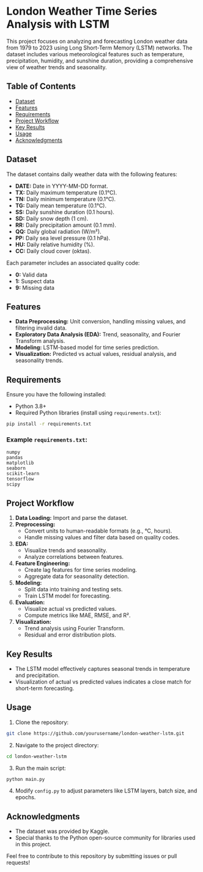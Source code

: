 # London Weather Time Series Analysis with LSTM

This project focuses on analyzing and forecasting London weather data from 1979 to 2023 using Long Short-Term Memory (LSTM) networks. The dataset includes various meteorological features such as temperature, precipitation, humidity, and sunshine duration, providing a comprehensive view of weather trends and seasonality.

## Table of Contents
- [Dataset](#dataset)
- [Features](#features)
- [Requirements](#requirements)
- [Project Workflow](#project-workflow)
- [Key Results](#key-results)
- [Usage](#usage)
- [Acknowledgments](#acknowledgments)

## Dataset
The dataset contains daily weather data with the following features:
- **DATE:** Date in YYYY-MM-DD format.
- **TX:** Daily maximum temperature (0.1°C).
- **TN:** Daily minimum temperature (0.1°C).
- **TG:** Daily mean temperature (0.1°C).
- **SS:** Daily sunshine duration (0.1 hours).
- **SD:** Daily snow depth (1 cm).
- **RR:** Daily precipitation amount (0.1 mm).
- **QQ:** Daily global radiation (W/m²).
- **PP:** Daily sea level pressure (0.1 hPa).
- **HU:** Daily relative humidity (%).
- **CC:** Daily cloud cover (oktas).

Each parameter includes an associated quality code:
- **0:** Valid data
- **1:** Suspect data
- **9:** Missing data

## Features
- **Data Preprocessing:** Unit conversion, handling missing values, and filtering invalid data.
- **Exploratory Data Analysis (EDA):** Trend, seasonality, and Fourier Transform analysis.
- **Modeling:** LSTM-based model for time series prediction.
- **Visualization:** Predicted vs actual values, residual analysis, and seasonality trends.

## Requirements
Ensure you have the following installed:
- Python 3.8+
- Required Python libraries (install using `requirements.txt`):

```bash
pip install -r requirements.txt
```

### Example `requirements.txt`:
```
numpy
pandas
matplotlib
seaborn
scikit-learn
tensorflow
scipy
```

## Project Workflow
1. **Data Loading:** Import and parse the dataset.
2. **Preprocessing:**
   - Convert units to human-readable formats (e.g., °C, hours).
   - Handle missing values and filter data based on quality codes.
3. **EDA:**
   - Visualize trends and seasonality.
   - Analyze correlations between features.
4. **Feature Engineering:**
   - Create lag features for time series modeling.
   - Aggregate data for seasonality detection.
5. **Modeling:**
   - Split data into training and testing sets.
   - Train LSTM model for forecasting.
6. **Evaluation:**
   - Visualize actual vs predicted values.
   - Compute metrics like MAE, RMSE, and R².
7. **Visualization:**
   - Trend analysis using Fourier Transform.
   - Residual and error distribution plots.

## Key Results
- The LSTM model effectively captures seasonal trends in temperature and precipitation.
- Visualization of actual vs predicted values indicates a close match for short-term forecasting.

## Usage
1. Clone the repository:

```bash
git clone https://github.com/yourusername/london-weather-lstm.git
```

2. Navigate to the project directory:

```bash
cd london-weather-lstm
```

3. Run the main script:

```bash
python main.py
```

4. Modify `config.py` to adjust parameters like LSTM layers, batch size, and epochs.

## Acknowledgments
- The dataset was provided by Kaggle.
- Special thanks to the Python open-source community for libraries used in this project.

Feel free to contribute to this repository by submitting issues or pull requests!
